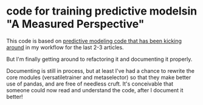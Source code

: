 code for training predictive modelsin "A Measured Perspective"
==============================================================

This code is based on [predictive modeling code that has been kicking around](https://github.com/tedunderwood/horizon/tree/master/logistic) in my workflow for the last 2-3 articles.

But I'm finally getting around to refactoring it and documenting it properly.

Documenting is still in process, but at least I've had a chance to rewrite the core modules (versatiletrainer and metaselector) so that they make better use of pandas, and are free of needless cruft. It's conceivable that someone could now read and understand the code, after I document it better!